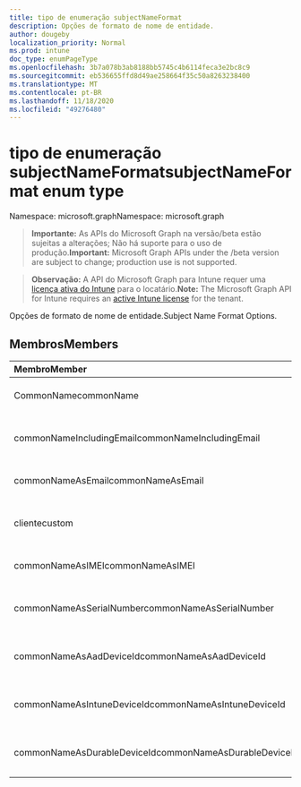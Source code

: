 ```yaml
---
title: tipo de enumeração subjectNameFormat
description: Opções de formato de nome de entidade.
author: dougeby
localization_priority: Normal
ms.prod: intune
doc_type: enumPageType
ms.openlocfilehash: 3b7a078b3ab8188bb5745c4b6114feca3e2bc8c9
ms.sourcegitcommit: eb536655ffd8d49ae258664f35c50a8263238400
ms.translationtype: MT
ms.contentlocale: pt-BR
ms.lasthandoff: 11/18/2020
ms.locfileid: "49276480"
---
```

# <a name="subjectnameformat-enum-type"></a><span data-ttu-id="bf359-103">tipo de enumeração subjectNameFormat</span><span class="sxs-lookup"><span data-stu-id="bf359-103">subjectNameFormat enum type</span></span>

<span data-ttu-id="bf359-104">Namespace: microsoft.graph</span><span class="sxs-lookup"><span data-stu-id="bf359-104">Namespace: microsoft.graph</span></span>

> <span data-ttu-id="bf359-105">**Importante:** As APIs do Microsoft Graph na versão/beta estão sujeitas a alterações; Não há suporte para o uso de produção.</span><span class="sxs-lookup"><span data-stu-id="bf359-105">**Important:** Microsoft Graph APIs under the /beta version are subject to change; production use is not supported.</span></span>

> <span data-ttu-id="bf359-106">**Observação:** A API do Microsoft Graph para Intune requer uma [licença ativa do Intune](https://go.microsoft.com/fwlink/?linkid=839381) para o locatário.</span><span class="sxs-lookup"><span data-stu-id="bf359-106">**Note:** The Microsoft Graph API for Intune requires an [active Intune license](https://go.microsoft.com/fwlink/?linkid=839381) for the tenant.</span></span>

<span data-ttu-id="bf359-107">Opções de formato de nome de entidade.</span><span class="sxs-lookup"><span data-stu-id="bf359-107">Subject Name Format Options.</span></span>

## <a name="members"></a><span data-ttu-id="bf359-108">Membros</span><span class="sxs-lookup"><span data-stu-id="bf359-108">Members</span></span>
|<span data-ttu-id="bf359-109">Membro</span><span class="sxs-lookup"><span data-stu-id="bf359-109">Member</span></span>|<span data-ttu-id="bf359-110">Valor</span><span class="sxs-lookup"><span data-stu-id="bf359-110">Value</span></span>|<span data-ttu-id="bf359-111">Descrição</span><span class="sxs-lookup"><span data-stu-id="bf359-111">Description</span></span>|
|:---|:---|:---|
|<span data-ttu-id="bf359-112">CommonName</span><span class="sxs-lookup"><span data-stu-id="bf359-112">commonName</span></span>|<span data-ttu-id="bf359-113">,0</span><span class="sxs-lookup"><span data-stu-id="bf359-113">0</span></span>|<span data-ttu-id="bf359-114">Nome comum.</span><span class="sxs-lookup"><span data-stu-id="bf359-114">Common name.</span></span>|
|<span data-ttu-id="bf359-115">commonNameIncludingEmail</span><span class="sxs-lookup"><span data-stu-id="bf359-115">commonNameIncludingEmail</span></span>|<span data-ttu-id="bf359-116">1</span><span class="sxs-lookup"><span data-stu-id="bf359-116">1</span></span>|<span data-ttu-id="bf359-117">Nome comum incluindo email.</span><span class="sxs-lookup"><span data-stu-id="bf359-117">Common Name Including Email.</span></span>|
|<span data-ttu-id="bf359-118">commonNameAsEmail</span><span class="sxs-lookup"><span data-stu-id="bf359-118">commonNameAsEmail</span></span>|<span data-ttu-id="bf359-119">duas</span><span class="sxs-lookup"><span data-stu-id="bf359-119">2</span></span>|<span data-ttu-id="bf359-120">Nome comum como email.</span><span class="sxs-lookup"><span data-stu-id="bf359-120">Common Name As Email.</span></span>|
|<span data-ttu-id="bf359-121">cliente</span><span class="sxs-lookup"><span data-stu-id="bf359-121">custom</span></span>|<span data-ttu-id="bf359-122">3D</span><span class="sxs-lookup"><span data-stu-id="bf359-122">3</span></span>|<span data-ttu-id="bf359-123">Formato de nome de entidade personalizado.</span><span class="sxs-lookup"><span data-stu-id="bf359-123">Custom subject name format.</span></span>|
|<span data-ttu-id="bf359-124">commonNameAsIMEI</span><span class="sxs-lookup"><span data-stu-id="bf359-124">commonNameAsIMEI</span></span>|<span data-ttu-id="bf359-125">5 </span><span class="sxs-lookup"><span data-stu-id="bf359-125">5</span></span>|<span data-ttu-id="bf359-126">Nome comum como IMEI.</span><span class="sxs-lookup"><span data-stu-id="bf359-126">Common Name As IMEI.</span></span>|
|<span data-ttu-id="bf359-127">commonNameAsSerialNumber</span><span class="sxs-lookup"><span data-stu-id="bf359-127">commonNameAsSerialNumber</span></span>|<span data-ttu-id="bf359-128">6 </span><span class="sxs-lookup"><span data-stu-id="bf359-128">6</span></span>|<span data-ttu-id="bf359-129">Nome comum como número de série.</span><span class="sxs-lookup"><span data-stu-id="bf359-129">Common Name As Serial Number.</span></span>|
|<span data-ttu-id="bf359-130">commonNameAsAadDeviceId</span><span class="sxs-lookup"><span data-stu-id="bf359-130">commonNameAsAadDeviceId</span></span>|<span data-ttu-id="bf359-131">7 </span><span class="sxs-lookup"><span data-stu-id="bf359-131">7</span></span>|<span data-ttu-id="bf359-132">Nome comum como número de série.</span><span class="sxs-lookup"><span data-stu-id="bf359-132">Common Name As Serial Number.</span></span>|
|<span data-ttu-id="bf359-133">commonNameAsIntuneDeviceId</span><span class="sxs-lookup"><span data-stu-id="bf359-133">commonNameAsIntuneDeviceId</span></span>|<span data-ttu-id="bf359-134">8 </span><span class="sxs-lookup"><span data-stu-id="bf359-134">8</span></span>|<span data-ttu-id="bf359-135">Nome comum como número de série.</span><span class="sxs-lookup"><span data-stu-id="bf359-135">Common Name As Serial Number.</span></span>|
|<span data-ttu-id="bf359-136">commonNameAsDurableDeviceId</span><span class="sxs-lookup"><span data-stu-id="bf359-136">commonNameAsDurableDeviceId</span></span>|<span data-ttu-id="bf359-137">9 </span><span class="sxs-lookup"><span data-stu-id="bf359-137">9</span></span>|<span data-ttu-id="bf359-138">Nome comum como número de série.</span><span class="sxs-lookup"><span data-stu-id="bf359-138">Common Name As Serial Number.</span></span>|




